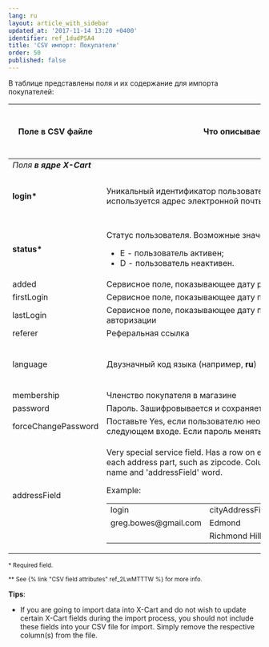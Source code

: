 ```yaml
---
lang: ru
layout: article_with_sidebar
updated_at: '2017-11-14 13:20 +0400'
identifier: ref_1dudPSA4
title: 'CSV импорт: Покупатели'
order: 50
published: false
---
```

В таблице представлены поля и их содержание для импорта покупателей:

<div class="responsive-table">
<table class="ui celled padded compact small table">
  <thead>
    <tr>
      <th class="confluenceTh">Поле в CSV файле</th>
      <th colspan="1" class="confluenceTh">Что описывает поле</th>
      <th colspan="1" class="confluenceTh" markdown="1">{% link 'Значение поля' ref_2LwMTTTW %}</th>
    </tr>
  </thead>
  <tbody>
    <tr>
      <td colspan="3" class="confluenceTd"><em> Поля <strong>в ядре X-Cart</strong></em>
      </td>
    </tr>
    <tr>
      <td colspan="1" class="confluenceTd"><strong>login*</strong>
      </td>
      <td colspan="1" class="confluenceTd">Уникальный идентификатор пользователя. В качестве логина используется адрес электронной почты.</td>
      <td colspan="1" class="confluenceTd">
        <p>Текст,
          <br>Максимум 128 знаков</p>
      </td>
    </tr>
    <tr>
      <td colspan="1" class="confluenceTd"><strong>status*</strong>
      </td>
      <td colspan="1" class="confluenceTd">
        <p>Статус пользователя. Возможные значения:</p>
        <ul>
          <li>E - пользователь активен;</li>
          <li>D - пользователь неактивен.</li>
        </ul>
      </td>
      <td colspan="1" class="confluenceTd">Значение перечислимого типа</td>
    </tr>
    <tr>
      <td colspan="1" class="confluenceTd">added</td>
      <td colspan="1" class="confluenceTd">Сервисное поле, показывающее дату регистрации</td>
      <td colspan="1" class="confluenceTd">Дата</td>
    </tr>
    <tr>
      <td colspan="1" class="confluenceTd">firstLogin</td>
      <td colspan="1" class="confluenceTd">Сервисное поле, показывающее дату первой успешной авторизации</td>
      <td colspan="1" class="confluenceTd">Дата</td>
    </tr>
    <tr>
      <td colspan="1" class="confluenceTd">lastLogin</td>
      <td colspan="1" class="confluenceTd">Сервисное поле, показывающее дату последней успешной авторизации</td>
      <td colspan="1" class="confluenceTd">Дата</td>
    </tr>
    <tr>
      <td colspan="1" class="confluenceTd">referer</td>
      <td colspan="1" class="confluenceTd">Реферальная ссылка</td>
      <td colspan="1" class="confluenceTd">&nbsp;</td>
    </tr>
    <tr>
      <td colspan="1" class="confluenceTd">language</td>
      <td colspan="1" class="confluenceTd">Двузначный код языка (например, <strong>ru</strong>)</td>
      <td colspan="1" class="confluenceTd">
        <p>Текст,
          <br>Максимум 2 знака&nbsp;</p>
      </td>
    </tr>
    <tr>
      <td colspan="1" class="confluenceTd">membership</td>
      <td colspan="1" class="confluenceTd">Членство покупателя в магазине</td>
      <td colspan="1" class="confluenceTd">Текст</td>
    </tr>
    <tr>
      <td colspan="1" class="confluenceTd">password</td>
      <td colspan="1" class="confluenceTd">Пароль. Зашифровывается и сохраняется как хэш.</td>
      <td colspan="1" class="confluenceTd">Текст</td>
    </tr>
    <tr>
      <td colspan="1" class="confluenceTd">forceChangePassword</td>
      <td colspan="1" class="confluenceTd">Поставьте Yes, если пользователю необходимо сменить пароль при следующем входе. Если пароль менять не требуется - поставьте No.</td>
      <td colspan="1" class="confluenceTd">Да/Нет</td>
    </tr>
    <tr>
      <td class="confluenceTd">addressField</td>
      <td class="confluenceTd">
        <p>Very special service field. Has a row on each address and a column on each address part, such as zipcode. Column name is combined from part name and 'addressField' word.</p>
        <p>Example:</p>
        <div class="table-wrap">
          <table class="confluenceTable">
            <tbody>
              <tr>
                <td colspan="1" class="confluenceTd">login</td>
                <td class="confluenceTd">cityAddressField</td>
                <td class="confluenceTd">countryCodeAddressField</td>
              </tr>
              <tr>
                <td colspan="1" class="confluenceTd">greg.bowes@gmail.com</td>
                <td class="confluenceTd">Edmond</td>
                <td class="confluenceTd">US</td>
              </tr>
              <tr>
                <td colspan="1" class="confluenceTd">&nbsp;</td>
                <td class="confluenceTd">Richmond Hill</td>
                <td class="confluenceTd">CA</td>
              </tr>
            </tbody>
          </table>
        </div>
      </td>
      <td class="confluenceTd">
        <p>Multicolumn,
          <br>Multirow</p>
      </td>
    </tr>
  </tbody>
</table>
</div>

<sub>* Required field.</sub>

<sub markdown="1">** See {% link "CSV field attributes" ref_2LwMTTTW %} for more info.</sub>

**Tips**: 

*   If you are going to import data into X-Cart and do not wish to update certain X-Cart fields during the import process, you should not include these fields into your CSV file for import. Simply remove the respective column(s) from the file.

